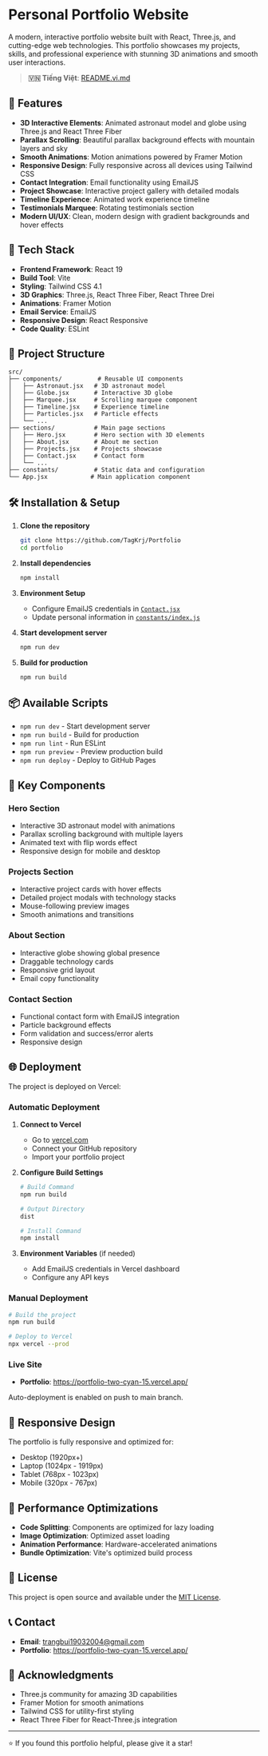 # Personal Portfolio Website

A modern, interactive portfolio website built with React, Three.js, and cutting-edge web technologies. This portfolio showcases my projects, skills, and professional experience with stunning 3D animations and smooth user interactions.

> **🇻🇳 Tiếng Việt**: [README.vi.md](README.vi.md)

## 🌟 Features

- **3D Interactive Elements**: Animated astronaut model and globe using Three.js and React Three Fiber
- **Parallax Scrolling**: Beautiful parallax background effects with mountain layers and sky
- **Smooth Animations**: Motion animations powered by Framer Motion
- **Responsive Design**: Fully responsive across all devices using Tailwind CSS
- **Contact Integration**: Email functionality using EmailJS
- **Project Showcase**: Interactive project gallery with detailed modals
- **Timeline Experience**: Animated work experience timeline
- **Testimonials Marquee**: Rotating testimonials section
- **Modern UI/UX**: Clean, modern design with gradient backgrounds and hover effects

## 🚀 Tech Stack

- **Frontend Framework**: React 19
- **Build Tool**: Vite
- **Styling**: Tailwind CSS 4.1
- **3D Graphics**: Three.js, React Three Fiber, React Three Drei
- **Animations**: Framer Motion
- **Email Service**: EmailJS
- **Responsive Design**: React Responsive
- **Code Quality**: ESLint

## 📁 Project Structure

```
src/
├── components/          # Reusable UI components
│   ├── Astronaut.jsx   # 3D astronaut model
│   ├── Globe.jsx       # Interactive 3D globe
│   ├── Marquee.jsx     # Scrolling marquee component
│   ├── Timeline.jsx    # Experience timeline
│   ├── Particles.jsx   # Particle effects
│   └── ...
├── sections/           # Main page sections
│   ├── Hero.jsx        # Hero section with 3D elements
│   ├── About.jsx       # About me section
│   ├── Projects.jsx    # Projects showcase
│   ├── Contact.jsx     # Contact form
│   └── ...
├── constants/          # Static data and configuration
└── App.jsx            # Main application component
```

## 🛠️ Installation & Setup

1. **Clone the repository**
   ```bash
   git clone https://github.com/TagKrj/Portfolio
   cd portfolio
   ```

2. **Install dependencies**
   ```bash
   npm install
   ```

3. **Environment Setup**
   - Configure EmailJS credentials in [`Contact.jsx`](src/sections/Contact.jsx)
   - Update personal information in [`constants/index.js`](src/constants/index.js)

4. **Start development server**
   ```bash
   npm run dev
   ```

5. **Build for production**
   ```bash
   npm run build
   ```

## 📦 Available Scripts

- `npm run dev` - Start development server
- `npm run build` - Build for production
- `npm run lint` - Run ESLint
- `npm run preview` - Preview production build
- `npm run deploy` - Deploy to GitHub Pages

## 🎨 Key Components

### Hero Section
- Interactive 3D astronaut model with animations
- Parallax scrolling background with multiple layers
- Animated text with flip words effect
- Responsive design for mobile and desktop

### Projects Section
- Interactive project cards with hover effects
- Detailed project modals with technology stacks
- Mouse-following preview images
- Smooth animations and transitions

### About Section
- Interactive globe showing global presence
- Draggable technology cards
- Responsive grid layout
- Email copy functionality

### Contact Section
- Functional contact form with EmailJS integration
- Particle background effects
- Form validation and success/error alerts
- Responsive design

## 🌐 Deployment

The project is deployed on Vercel:

### Automatic Deployment
1. **Connect to Vercel**
   - Go to [vercel.com](https://vercel.com)
   - Connect your GitHub repository
   - Import your portfolio project

2. **Configure Build Settings**
   ```bash
   # Build Command
   npm run build
   
   # Output Directory
   dist
   
   # Install Command
   npm install
   ```

3. **Environment Variables** (if needed)
   - Add EmailJS credentials in Vercel dashboard
   - Configure any API keys

### Manual Deployment
```bash
# Build the project
npm run build

# Deploy to Vercel
npx vercel --prod
```

### Live Site
- **Portfolio**: https://portfolio-two-cyan-15.vercel.app/

Auto-deployment is enabled on push to main branch.

## 📱 Responsive Design

The portfolio is fully responsive and optimized for:

- Desktop (1920px+)
- Laptop (1024px - 1919px)
- Tablet (768px - 1023px)
- Mobile (320px - 767px)

## 🎯 Performance Optimizations

- **Code Splitting**: Components are optimized for lazy loading
- **Image Optimization**: Optimized asset loading
- **Animation Performance**: Hardware-accelerated animations
- **Bundle Optimization**: Vite's optimized build process

## 📄 License

This project is open source and available under the [MIT License](LICENSE).

## 📞 Contact

- **Email**: trangbui19032004@gmail.com
- **Portfolio**: https://portfolio-two-cyan-15.vercel.app/

## 🙏 Acknowledgments

- Three.js community for amazing 3D capabilities
- Framer Motion for smooth animations
- Tailwind CSS for utility-first styling
- React Three Fiber for React-Three.js integration

---

⭐ If you found this portfolio helpful, please give it a star!